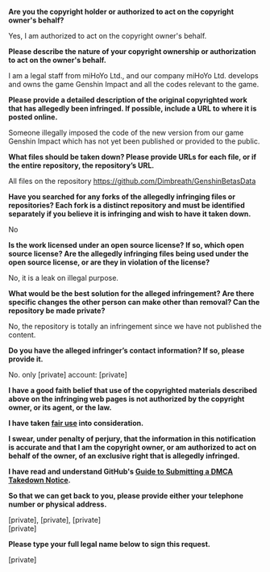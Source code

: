 **Are you the copyright holder or authorized to act on the copyright owner's behalf?**

Yes, I am authorized to act on the copyright owner's behalf.

**Please describe the nature of your copyright ownership or authorization to act on the owner's behalf.**

I am a legal staff from miHoYo Ltd., and our company miHoYo Ltd. develops and owns the game Genshin Impact and all the codes relevant to the game.

**Please provide a detailed description of the original copyrighted work that has allegedly been infringed. If possible, include a URL to where it is posted online.**

Someone illegally imposed the code of the new version from our game Genshin Impact which has not yet been published or provided to the public.

**What files should be taken down? Please provide URLs for each file, or if the entire repository, the repository’s URL.**

All files on the repository https://github.com/Dimbreath/GenshinBetasData

**Have you searched for any forks of the allegedly infringing files or repositories? Each fork is a distinct repository and must be identified separately if you believe it is infringing and wish to have it taken down.**

No

**Is the work licensed under an open source license? If so, which open source license? Are the allegedly infringing files being used under the open source license, or are they in violation of the license?**

No, it is a leak on illegal purpose.

**What would be the best solution for the alleged infringement? Are there specific changes the other person can make other than removal? Can the repository be made private?**

No, the repository is totally an infringement since we have not published the content.

**Do you have the alleged infringer’s contact information? If so, please provide it.**

No. only [private] account: [private]

**I have a good faith belief that use of the copyrighted materials described above on the infringing web pages is not authorized by the copyright owner, or its agent, or the law.**

**I have taken <a href="https://www.lumendatabase.org/topics/22">fair use</a> into consideration.**

**I swear, under penalty of perjury, that the information in this notification is accurate and that I am the copyright owner, or am authorized to act on behalf of the owner, of an exclusive right that is allegedly infringed.**

**I have read and understand GitHub's <a href="https://docs.github.com/articles/guide-to-submitting-a-dmca-takedown-notice/">Guide to Submitting a DMCA Takedown Notice</a>.**

**So that we can get back to you, please provide either your telephone number or physical address.**

[private], [private], [private]  
[private]

**Please type your full legal name below to sign this request.**

[private]
